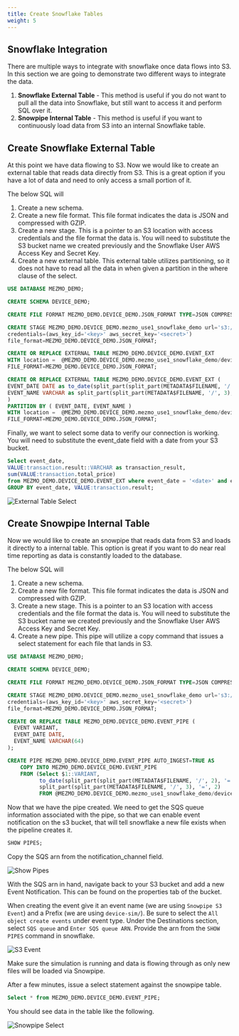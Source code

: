 ```yaml
---
title: Create Snowflake Tables
weight: 5
---
```


## Snowflake Integration

There are multiple ways to integrate with snowflake once data flows into S3.  In this section we are going to demonstrate two different ways to integrate the data.
1. **Snowflake External Table** - This method is useful if you do not want to pull all the data into Snowflake, but still want to access it and perform SQL over it.
2. **Snowpipe Internal Table** - This method is useful if you want to continuously load data from S3 into an internal Snowflake table.

## Create Snowflake External Table

At this point we have data flowing to S3.  Now we would like to create an external table that reads data directly from S3.  This is a great option if you have a lot of data and need to only access a small portion of it.

The below SQL will
1. Create a new schema.
2. Create a new file format.  This file format indicates the data is JSON and compressed with GZIP.
3. Create a new stage.  This is a pointer to an S3 location with access credentials and the file format the data is.  You will need to substitute the S3 bucket name we created previously and the Snowflake User AWS Access Key and Secret Key.
4. Create a new external table.  This external table utilizes partitioning, so it does not have to read all the data in when given a partition in the where clause of the select.

``` sql
USE DATABASE MEZMO_DEMO;

CREATE SCHEMA DEVICE_DEMO;

CREATE FILE FORMAT MEZMO_DEMO.DEVICE_DEMO.JSON_FORMAT TYPE=JSON COMPRESSION=GZIP;

CREATE STAGE MEZMO_DEMO.DEVICE_DEMO.mezmo_use1_snowflake_demo url='s3://<bucket>'
credentials=(aws_key_id='<key>' aws_secret_key='<secret>')
file_format=MEZMO_DEMO.DEVICE_DEMO.JSON_FORMAT;

CREATE OR REPLACE EXTERNAL TABLE MEZMO_DEMO.DEVICE_DEMO.EVENT_EXT
WITH location =  @MEZMO_DEMO.DEVICE_DEMO.mezmo_use1_snowflake_demo/device-sim/
FILE_FORMAT=MEZMO_DEMO.DEVICE_DEMO.JSON_FORMAT;

CREATE OR REPLACE EXTERNAL TABLE MEZMO_DEMO.DEVICE_DEMO.EVENT_EXT (
EVENT_DATE DATE as to_date(split_part(split_part(METADATA$FILENAME, '/', 2), '=', 2)), 
EVENT_NAME VARCHAR as split_part(split_part(METADATA$FILENAME, '/', 3), '=', 2)
)
PARTITION BY ( EVENT_DATE, EVENT_NAME )
WITH location =  @MEZMO_DEMO.DEVICE_DEMO.mezmo_use1_snowflake_demo/device-sim/
FILE_FORMAT=MEZMO_DEMO.DEVICE_DEMO.JSON_FORMAT;
```

Finally, we want to select some data to verify our connection is working.  You will need to substitute the event_date field with a date from your S3 bucket.

``` sql
Select event_date, 
VALUE:transaction.result::VARCHAR as transaction_result, 
sum(VALUE:transaction.total_price)
from MEZMO_DEMO.DEVICE_DEMO.EVENT_EXT where event_date = '<date>' and event_name = 'transaction'
GROUP BY event_date, VALUE:transaction.result;
```

![External Table Select](../../images/snowflake_sql_1.png)


## Create Snowpipe Internal Table

Now we would like to create an snowpipe that reads data from S3 and loads it directly to a internal table.  This option is great if you want to do near real time reporting as data is constantly loaded to the database.

The below SQL will
1. Create a new schema.
2. Create a new file format.  This file format indicates the data is JSON and compressed with GZIP.
3. Create a new stage.  This is a pointer to an S3 location with access credentials and the file format the data is.  You will need to substitute the S3 bucket name we created previously and the Snowflake User AWS Access Key and Secret Key.
4. Create a new pipe.  This pipe will utilize a copy command that issues a select statement for each file that lands in S3.

``` sql
USE DATABASE MEZMO_DEMO;

CREATE SCHEMA DEVICE_DEMO;

CREATE FILE FORMAT MEZMO_DEMO.DEVICE_DEMO.JSON_FORMAT TYPE=JSON COMPRESSION=GZIP;

CREATE STAGE MEZMO_DEMO.DEVICE_DEMO.mezmo_use1_snowflake_demo url='s3://<bucket>'
credentials=(aws_key_id='<key>' aws_secret_key='<secret>')
file_format=MEZMO_DEMO.DEVICE_DEMO.JSON_FORMAT;

CREATE OR REPLACE TABLE MEZMO_DEMO.DEVICE_DEMO.EVENT_PIPE ( 
  EVENT VARIANT,
  EVENT_DATE DATE,
  EVENT_NAME VARCHAR(64)
);

CREATE PIPE MEZMO_DEMO.DEVICE_DEMO.EVENT_PIPE AUTO_INGEST=TRUE AS
    COPY INTO MEZMO_DEMO.DEVICE_DEMO.EVENT_PIPE 
    FROM (Select $1::VARIANT, 
          to_date(split_part(split_part(METADATA$FILENAME, '/', 2), '=', 2)),
          split_part(split_part(METADATA$FILENAME, '/', 3), '=', 2)
          FROM @MEZMO_DEMO.DEVICE_DEMO.mezmo_use1_snowflake_demo/device-sim/)
```

Now that we have the pipe created.  We need to get the SQS queue information associated with the pipe, so that we can enable event notification on the s3 bucket, that will tell snowflake a new file exists when the pipeline creates it.

``` sql
SHOW PIPES;
```

Copy the SQS arn from the notification_channel field.

![Show Pipes](../../images/snowflake_notification_channel.png)

With the SQS arn in hand, navigate back to your S3 bucket and add a new Event Notification.  This can be found on the properties tab of the bucket.

When creating the event give it an event name (we are using `Snowpipe S3 Event`) and a Prefix (we are using `device-sim/`).  Be sure to select the `All object create events` under event type.  Under the Destinations section, select `SQS queue` and `Enter SQS queue ARN`.  Provide the arn from the `SHOW PIPES` command in snowflake.

![S3 Event](../../images/s3_event.png)

Make sure the simulation is running and data is flowing through as only new files will be loaded via Snowpipe.

After a few minutes, issue a select statement against the snowpipe table.

``` sql
Select * from MEZMO_DEMO.DEVICE_DEMO.EVENT_PIPE;
```

You should see data in the table like the following.

![Snowpipe Select](../../images/snowpipe_select.png)